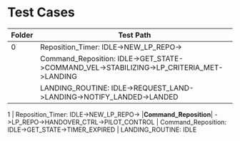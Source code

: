 Test Cases
=============================================================================================================================================================
Folder	| Test Path
--------| ---------------------------------------------------------------------------------------------------------------------------------------------
0	    | Reposition_Timer: 	IDLE->NEW_LP_REPO-> |**Command_Reposition**| ->LP_REPO->REQUEST_LAND-> |**Landing_Routine**| ->LANDING_ROUTINE
		| Command_Reposition:	IDLE->GET_STATE->COMMAND_VEL->STABILIZING->LP_CRITERIA_MET->LANDING
		| LANDING_ROUTINE:		IDLE->REQUEST_LAND->LANDING->NOTIFY_LANDED->LANDED

1	    | Reposition_Timer: 	IDLE->NEW_LP_REPO-> |**Command_Reposition**| ->LP_REPO->HANDOVER_CTRL->PILOT_CONTROL
		| Command_Reposition:	IDLE->GET_STATE->TIMER_EXPIRED
		| LANDING_ROUTINE:		IDLE

